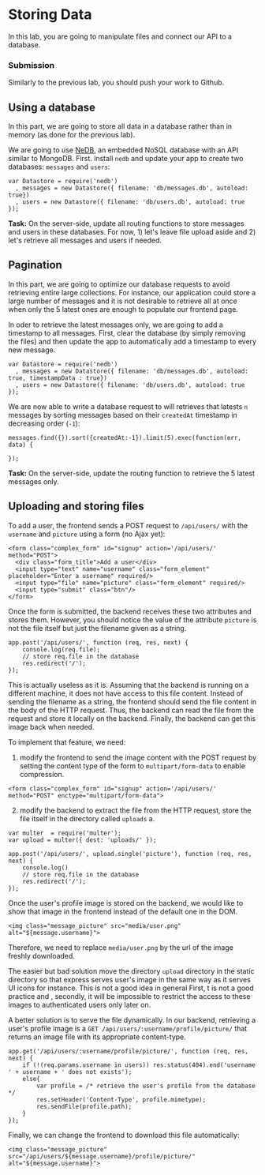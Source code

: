 # Storing Data

In this lab, you are going to manipulate files and connect our API to a database.

### Submission

Similarly to the previous lab, you should push your work to Github. 

## Using a database

In this part, we are going to store all data in a database rather than in memory (as done for the previous lab). 

We are going to use [NeDB](https://github.com/louischatriot/nedb), an embedded NoSQL database with an API similar to MongoDB. First. install `nedb` and update your app to create two databases: `messages` and `users`:

```
var Datastore = require('nedb')
  , messages = new Datastore({ filename: 'db/messages.db', autoload: true})
  , users = new Datastore({ filename: 'db/users.db', autoload: true });
``` 

**Task:** On the server-side, update all routing functions to store messages and users in these databases. For now, 1) let's leave file upload aside and 2) let's retrieve all messages and users if needed.  

## Pagination

In this part, we are going to optimize our database requests to avoid retrieving entire large collections. For instance, our application could store a large number of messages and it is not desirable to retrieve all at once when only the 5 latest ones are enough to populate our frontend page. 

In oder to retrieve the latest messages only, we are going to add a timestamp to all messages. First, clear the database (by simply removing the files) and then update the app to automatically add a timestamp to every new message.

```
var Datastore = require('nedb')
  , messages = new Datastore({ filename: 'db/messages.db', autoload: true, timestampData : true})
  , users = new Datastore({ filename: 'db/users.db', autoload: true });
```

We are now able to write a database request to will retrieves that latests `n` messages by sorting messages based on their `createdAt` timestamp in decreasing order (`-1`): 

```
messages.find({}).sort({createdAt:-1}).limit(5).exec(function(err, data) { 

});
```

**Task:** On the server-side, update the routing function to retrieve the 5 latest messages only. 

## Uploading and storing files

To add a user, the frontend sends a POST request to `/api/users/` with the `username` and `picture` using a form (no Ajax yet): 

```
<form class="complex_form" id="signup" action='/api/users/' method="POST">
  <div class="form_title">Add a user</div>
  <input type="text" name="username" class="form_element" placeholder="Enter a username" required/>
  <input type="file" name="picture" class="form_element" required/>
  <input type="submit" class="btn"/>
</form>
```

Once the form is submitted, the backend receives these two attributes and stores them. However, you should notice the value of the attribute `picture` is not the file itself but just the filename given as a string. 

```
app.post('/api/users/', function (req, res, next) {
    console.log(req.file);
    // store req.file in the database
    res.redirect('/');
});
```

This is actually useless as it is. Assuming that the backend is running on a different machine, it does not have access to this file content. Instead of sending the filename as a string, the frontend should send the file content in the body of the HTTP request. Thus, the backend can read the file from the request and store it locally on the backend. Finally, the backend can get this image back when needed. 

To implement that feature, we need:

1. modify the frontend to send the image content with the POST request by setting the content type of the form to `multipart/form-data` to enable compression. 

```
<form class="complex_form" id="signup" action='/api/users/' method="POST" enctype="multipart/form-data">
```

2. modify the backend to extract the file from the HTTP request, store the file itself in the directory called `uploads` a. 

```
var multer  = require('multer');
var upload = multer({ dest: 'uploads/' });

app.post('/api/users/', upload.single('picture'), function (req, res, next) {
    console.log()
    // store req.file in the database
    res.redirect('/');
});
```

Once the user's profile image is stored on the backend, we would like to show that image in the frontend instead of the default one in the DOM. 

```
<img class="message_picture" src="media/user.png" alt="${message.username}">
```

Therefore, we need to replace `media/user.png` by the url of the image freshly downloaded.

The easier but bad solution move the directory `upload` directory in the static directory so that express serves user's image in the same way as it serves UI icons for instance. This is not a good idea in general First, t is not a good practice and , secondly, it will be impossible to restrict the access to these images to authenticated users only later on. 

A better solution is to serve the file dynamically. In our backend, retrieving a user's profile image is a `GET /api/users/:username/profile/picture/` that returns an image file with its appropriate content-type. 

```
app.get('/api/users/:username/profile/picture/', function (req, res, next) {
    if (!(req.params.username in users)) res.status(404).end('username ' + username + ' does not exists');
    else{
        var profile = /* retrieve the user's profile from the database */
        res.setHeader('Content-Type', profile.mimetype);
        res.sendFile(profile.path);
    }
});
```

Finally, we can change the frontend to download this file automatically:

```
<img class="message_picture" src="/api/users/${message.username}/profile/picture/" alt="${message.username}">
```



